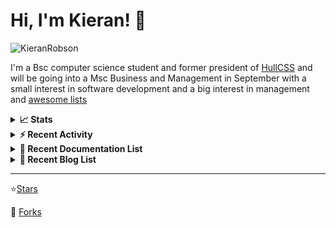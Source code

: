 
# Hi, I'm Kieran! 👋  

<p>
    <img src="https://komarev.com/ghpvc/?username=KieranRobson" alt="KieranRobson"/>       
</p>

I'm a Bsc computer science student and former president of [HullCSS](https://hullcss.org) and will be going into a Msc Business and Management in September with a small interest in software development and a big interest in management and [awesome lists](https://github.com/sindresorhus/awesome)

<!-- Stats -->
<details>
<summary><b>📈 Stats</b></summary>

![Metrics](assets/metrics.plugin.activity.svg) 

</details>


<!-- Recenet Activity -->
<details>
<summary><b>⚡ Recent Activity</b></summary>

<!--START_SECTION:activity-->
1. ❗️ Opened issue [#54](https://github.com/nodiscc/hecat/issues/54) in [nodiscc/hecat](https://github.com/nodiscc/hecat)
2. 🗣 Commented on [#53](https://github.com/nodiscc/hecat/issues/53) in [nodiscc/hecat](https://github.com/nodiscc/hecat)
3. ❗️ Closed issue [#205](https://github.com/0x192/universal-android-debloater/issues/205) in [0x192/universal-android-debloater](https://github.com/0x192/universal-android-debloater)
4. 💪 Opened PR [#3186](https://github.com/awesome-selfhosted/awesome-selfhosted/pull/3186) in [awesome-selfhosted/awesome-selfhosted](https://github.com/awesome-selfhosted/awesome-selfhosted)
5. 🗣 Commented on [#3165](https://github.com/awesome-selfhosted/awesome-selfhosted/issues/3165) in [awesome-selfhosted/awesome-selfhosted](https://github.com/awesome-selfhosted/awesome-selfhosted)
6. 💪 Opened PR [#3185](https://github.com/awesome-selfhosted/awesome-selfhosted/pull/3185) in [awesome-selfhosted/awesome-selfhosted](https://github.com/awesome-selfhosted/awesome-selfhosted)
7. 💪 Opened PR [#194](https://github.com/techno-tim/littlelink-server/pull/194) in [techno-tim/littlelink-server](https://github.com/techno-tim/littlelink-server)
8. 💪 Opened PR [#3184](https://github.com/awesome-selfhosted/awesome-selfhosted/pull/3184) in [awesome-selfhosted/awesome-selfhosted](https://github.com/awesome-selfhosted/awesome-selfhosted)
9. 💪 Opened PR [#3183](https://github.com/awesome-selfhosted/awesome-selfhosted/pull/3183) in [awesome-selfhosted/awesome-selfhosted](https://github.com/awesome-selfhosted/awesome-selfhosted)
10. 🗣 Commented on [#3122](https://github.com/awesome-selfhosted/awesome-selfhosted/issues/3122) in [awesome-selfhosted/awesome-selfhosted](https://github.com/awesome-selfhosted/awesome-selfhosted)
<!--END_SECTION:activity-->

More Activity [Here](pages/RECENT-ACTIVITY.md)
</details>



<!-- Recent Documentation List -->
<details>
  <summary><b>📰 Recent Documentation List</b></summary>
    <p>
        
<!-- BLOG-POST-LIST:START -->
- [What I Run On My VPS](https://blog.kieranrobson.com//posts/What-I-Run-On-My-VPS/)
<!-- BLOG-POST-LIST:END -->

</p>
</details>

<!-- Recent Documentation List -->
<details>
  <summary><b>📰 Recent Blog List</b></summary>
    <p>
        
<!-- BLOG-POST-LIST:START -->
<!-- BLOG-POST-LIST:END -->

</p>
</details>


-----
⭐[Stars](pages/STARRED-REPOS.md)

🍴 [Forks](https://github.com/forks-by-kieran)